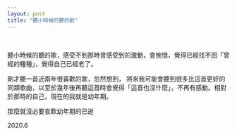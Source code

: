 ```yaml
---
layout: post
title: "聽小時候的聽的歌"
---
```


  
&nbsp;
&nbsp;



聽小時候的聽的歌，感受不到那時曾感受到的激動，會惋惜，覺得已經找不回「曾經的種種」，覺得自己已經老了。

剛才聽一首近兩年很喜歡的歌，忽然想到，
將來我可能會聽到很多比這首更好的同類歌曲，以至於幾年後再聽這首時會覺得「這首也沒什麼」，不再有感動。相對於那時的自己，現在的我就是幼年期。

那麼就沒必要哀歎幼年期的已逝

2020.6